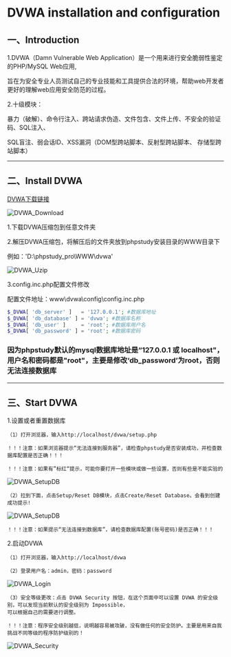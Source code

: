 # DVWA installation and configuration

## 一、Introduction
1.DVWA（Damn Vulnerable Web Application）是一个用来进行安全脆弱性鉴定的PHP/MySQL Web应用,   

旨在为安全专业人员测试自己的专业技能和工具提供合法的环境，帮助web开发者更好的理解web应用安全防范的过程。   


2.十级模块：    

暴力（破解）、命令行注入、跨站请求伪造、文件包含、文件上传、不安全的验证码、SQL注入、    

SQL盲注、弱会话ID、XSS漏洞（DOM型跨站脚本、反射型跨站脚本、 存储型跨站脚本）    

* * * * * * * * * * * * * * * * * * * * * * * * * * * * * * * * * * * * *

## 二、Install DVWA
[DVWA下载链接](https://github.com/digininja/DVWA)   

![DVWA_Download](../../images/DVWA/dvwa_install_1.png)    

1.下载DVWA压缩包到任意文件夹     

2.解压DVWA压缩包，将解压后的文件夹放到phpstudy安装目录的WWW目录下    

  例如：'D:\phpstudy_pro\WWW\dvwa'      

![DVWA_Uzip](../../images/DVWA/dvwa_install_2.png)      

3.config.inc.php配置文件修改      

配置文件地址：www\dvwa\config\config.inc.php      

```php
$_DVWA[ 'db_server' ]   = '127.0.0.1'; #数据库地址
$_DVWA[ 'db_database' ] = 'dvwa'; #数据库名称
$_DVWA[ 'db_user' ]     = 'root'; #数据库用户名
$_DVWA[ 'db_password' ] = 'root'; #数据库密码
```
### 因为phpstudy默认的mysql数据库地址是“127.0.0.1 或 localhost"，用户名和密码都是"root"，主要是修改‘db_password’为root，否则无法连接数据库

* * * * * * * * * * * * * * * * * * * * * * * * * * * * * * * * * * * * *

## 三、Start DVWA
1.设置或者重置数据库    

    （1）打开浏览器，输入http://localhost/dvwa/setup.php    

    ！！！注意：如果浏览器提示“无法连接到服务器”，请检查phpstudy是否安装成功，并检查数据库配置是否正确！！！    

    ！！！注意：如果有”标红“提示，可能你要打开一些模块或做一些设置，否则有些是不能实验的    

![DVWA_SetupDB](../../images/DVWA/dvwa_start_1.png)    

    （2）拉到下面，点击Setup/Reset DB模块，点击Create/Reset Database。会看到创建成功提示!    

![DVWA_SetupDB](../../images/DVWA/dvwa_start_2.png)    

    ！！！注意：如果提示“无法连接到数据库”，请检查数据库配置(账号密码)是否正确！！！    


2.启动DVWA    

    （1）打开浏览器，输入http://localhost/dvwa     

    （2）登录用户名：admin，密码：password    

![DVWA_Login](../../images/DVWA/dvwa_start_3.png)    

    （3）安全等级更改：点击 DVWA Security 按钮，在这个页面中可以设置 DVWA 的安全级别，可以发现当前默认的安全级别为 Impossible，
    可以根据自己的需要进行调整。       

    ！！！注意：程序安全级别越低，说明越容易被攻破，没有做任何的安全防护。主要是用来自我挑战不同等级的程序防护级别的！    

![DVWA_Security](../../images/DVWA/dvwa_start_4.png)
